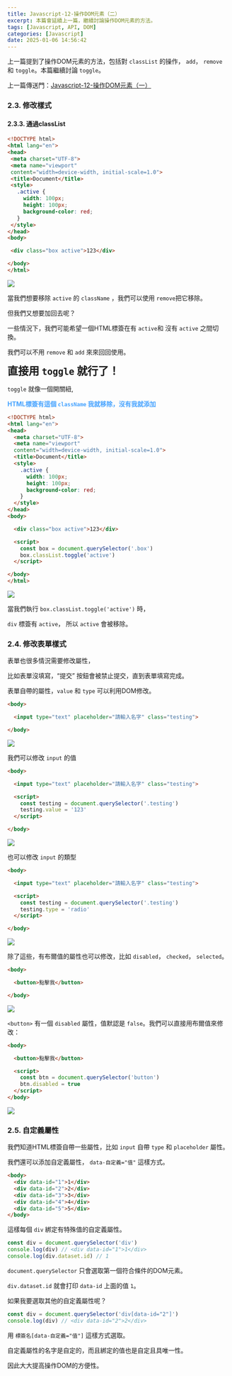 ```yaml
---
title: Javascript-12-操作DOM元素（二）
excerpt: 本篇會延續上一篇，繼續討論操作DOM元素的方法。
tags: [Javascript, API, DOM] 
categories: [Javascript]
date: 2025-01-06 14:56:42
---
```


上一篇提到了操作DOM元素的方法，包括對 `classList` 的操作， `add`， `remove` 和 `toggle`。本篇繼續討論 `toggle`。

上一篇傳送門：[Javascript-12-操作DOM元素（一）](https://wooiseong.vercel.app/2025/01/06/JS-12-controlDOM/)

### 2.3. 修改樣式
#### 2.3.3. 通過classList
 ```html
<!DOCTYPE html>
<html lang="en">
<head>
  <meta charset="UTF-8">
  <meta name="viewport" 
  content="width=device-width, initial-scale=1.0">
  <title>Document</title>
  <style>
    .active {
      width: 100px;
      height: 100px;
      background-color: red;
    }
  </style>
</head>
<body>

  <div class="box active">123</div>

</body>
</html>
```

![](/img/JS/JS-13-1.png)

當我們想要移除 `active` 的 `className` ，我們可以使用 `remove`把它移除。

但我們又想要加回去呢？

一些情況下，我們可能希望一個HTML標簽在有 `active`和 沒有 `active` 之間切換。

我們可以不用 `remove` 和 `add` 來來回回使用。
<br>

<font size="5">**直接用 `toggle` 就行了！**</font>
<br>

`toggle` 就像一個開關紐, 

<font color="#46A3FF">**HTML標簽有這個 `className` 我就移除，沒有我就添加**</font>

```html
<!DOCTYPE html>
<html lang="en">
<head>
  <meta charset="UTF-8">
  <meta name="viewport" 
  content="width=device-width, initial-scale=1.0">
  <title>Document</title>
  <style>
    .active {
      width: 100px;
      height: 100px;
      background-color: red;
    }
  </style>
</head>
<body>

  <div class="box active">123</div>

  <script>
    const box = document.querySelector('.box')
    box.classList.toggle('active')
  </script>

</body>
</html>
```

![](/img/JS/JS-13-2.png)

當我們執行 `box.classList.toggle('active')` 時，

`div` 標簽有 `active`， 所以 `active` 會被移除。
<br>

### 2.4. 修改表單樣式
表單也很多情況需要修改屬性，

比如表單沒填寫，“提交” 按鈕會被禁止提交，直到表單填寫完成。

表單自帶的屬性，`value` 和 `type` 可以利用DOM修改。

```html
<body>

  <input type="text" placeholder="請輸入名字" class="testing">

</body>
```
![](/img/JS/JS-13-3.png)
<br>

我們可以修改 `input` 的值
```html
<body>

  <input type="text" placeholder="請輸入名字" class="testing">

  <script>
    const testing = document.querySelector('.testing')
    testing.value = '123'
  </script>

</body>
```
![](/img/JS/JS-13-4.png)
<br>

也可以修改 `input` 的類型
```html
<body>

  <input type="text" placeholder="請輸入名字" class="testing">

  <script>
    const testing = document.querySelector('.testing')
    testing.type = 'radio'
  </script>

</body>
```
![](/img/JS/JS-13-5.png)
<br>

除了這些，有布爾值的屬性也可以修改，比如 `disabled`， `checked`， `selected`。

```html
<body>

  <button>點擊我</button>

</body>
```
![](/img/JS/JS-13-6.png)
<br>

`<button>` 有一個 `disabled` 屬性，值默認是 `false`。我們可以直接用布爾值來修改：


```html
<body>

  <button>點擊我</button>

  <script>
    const btn = document.querySelector('button')
    btn.disabled = true
  </script>
</body>
```
![](/img/JS/JS-13-7.png)


### 2.5. 自定義屬性
我們知道HTML標簽自帶一些屬性，比如 `input` 自帶 `type` 和 `placeholder` 屬性。

我們還可以添加自定義屬性， `data-自定義="值"` 這樣方式。
```html
<body>
  <div data-id="1">1</div>
  <div data-id="2">2</div>
  <div data-id="3">3</div>
  <div data-id="4">4</div>
  <div data-id="5">5</div>
</body>
```

這樣每個 `div` 綁定有特殊值的自定義屬性。

```javascript
const div = document.querySelector('div')
console.log(div) // <div data-id="1">1</div>
console.log(div.dataset.id) // 1
```

`document.querySelector` 只會選取第一個符合條件的DOM元素。

`div.dataset.id` 就會打印 `data-id` 上面的值 `1`。
<br>

如果我要選取其他的自定義屬性呢？
```javascript
const div = document.querySelector('div[data-id="2"]')
console.log(div) // <div data-id="2">2</div>
```
用 `標簽名[data-自定義="值"]` 這樣方式選取。

自定義屬性的名字是自定的，而且綁定的值也是自定且具唯一性。

因此大大提高操作DOM的方便性。




